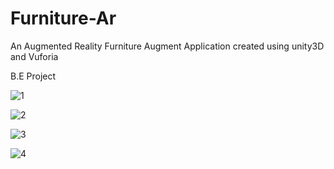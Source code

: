# Furniture-Ar
An Augmented Reality Furniture Augment Application created using unity3D and Vuforia

B.E Project

![1](https://user-images.githubusercontent.com/25261551/37251858-9fa6890c-253d-11e8-9070-238ff4f20149.png)

![2](https://user-images.githubusercontent.com/25261551/37251859-9fd29024-253d-11e8-96c7-0040e1cdd064.png)

![3](https://user-images.githubusercontent.com/25261551/37251860-9ffde0ee-253d-11e8-94de-9555380677b6.png)

![4](https://user-images.githubusercontent.com/25261551/37251861-a02a7b40-253d-11e8-976b-b2e3da94631b.png)

